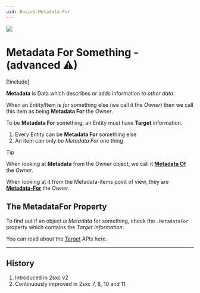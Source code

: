 ```yaml
---
uid: Basics.Metadata.For
---
```


<img src="~/assets/features/metadata.svg" class="feature">

# Metadata For Something - (advanced ⚠)

[!include[](~/pages/basics/stack/_shared-float-summary.md)]
<style>.context-box-summary .data-all { visibility: visible; } </style>

**Metadata** is Data which describes or adds information _to other data_. 

When an Entity/Item is _for_ something else (we call it the _Owner_) then we call this item as being **Metadata For** the _Owner_.

To be **Metadata For** something, an Entity must have **Target** information. 

1. Every Entity can be **Metadata For** something else
1. An item can only be _Metadata For_ one thing

> [!TIP]
> When looking at **Metadata** from the _Owner_ object, we call it **[Metadata Of](xref:Basics.Metadata.For)** the _Owner_. 
> 
> When looking at it from the Metadata-items point of view, they are **[Metadata-For](xref:Basics.Metadata.For)** the _Owner_.

## The MetadataFor Property

To find out if an object _is Metadata_ for something, check the `.MetadataFor` property which contains the _Target Information_. 

You can read about the [Target](xref:ToSic.Eav.Metadata.ITarget) APIs here.

---

## History

1. Introduced in 2sxc v2
1. Continuously improved in 2sxc 7, 8, 10 and 11